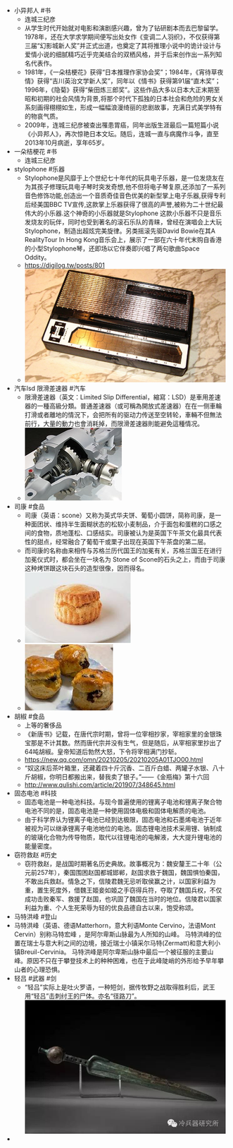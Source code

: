 - 小异邦人 #书
	- 连城三纪彦
	- 从学生时代开始就对电影和演剧感兴趣，曾为了钻研剧本而去巴黎留学。1978年，还在大学求学期间便写出处女作《变调二人羽织》，不仅获得第三届“幻影城新人奖”并正式出道，也奠定了其将推理小说中的诡计设计与爱情小说的细腻精巧近乎完美结合的双栖风格，并于后来创作出一系列知名代表作。
	- 1981年，《一朵桔梗花》获得“日本推理作家协会奖”；1984年，《宵待草夜情》获得“吉川英治文学新人奖”，同年以《情书》获得第91届“直木奖”；1996年，《隐菊》获得“柴田炼三郎奖”。这些作品大多以日本大正末期至昭和初期的社会风情为背景,将那个时代下孤独的日本社会和危险的男女关系刻画得栩栩如生，形成一幅幅浪漫绮丽的悲剧故事，充满日式美学特有的物哀气质。
	- 2009年，连城三纪彦被查出罹患胃癌，同年出版生涯最后一篇短篇小说《小异邦人》，再次惊艳日本文坛。随后，连城一直与病魔作斗争，直至2013年10月病逝，享年65岁。
- 一朵桔梗花 #书
	- 连城三纪彦
- stylophone #乐器
	- Stylophone是风靡于上个世纪七十年代的玩具电子乐器，是一位发烧友在为其孩子修理玩具电子琴时突发奇想,他不但将电子琴复原,还添加了一系列音色修饰功能,创造出一个音质奇佳音色优美的新型掌上电子乐器,获得专利后经美国BBC TV宣传,这款掌上乐器获得了很高的声誉,被称为二十世纪最伟大的小乐器.这个神奇的小乐器就是Stylophone 这款小乐器不只是音乐发烧友的玩伴，同时也受到著名的滚石乐队的青睐，曾经在演唱会上大玩Stylophone，制造出超炫完美旋律。另类摇滚先驱David Bowie在其A RealityTour In Hong Kong音乐会上，展示了一部在六十年代末购自香港的小型Stylophone琴，还即场以它伴奏即兴唱了两句歌曲Space Oddity。
	- https://digilog.tw/posts/801
	- ![image.png](../assets/image_1659918943753_0.png)
- 汽车lsd  限滑差速器 #汽车
	- 限滑差速器（英文：Limited Slip Differential，縮寫：LSD）是車用差速器的一種高級分類。普通差速器（或可稱為開放式差速器）在在一侧車輪打滑或者離地的情況下，会把所有的驱动力传送至空转轮，車輛不但無法前行，大量的動力也會消耗掉，而限滑差速器則能避免這種情况。
	- ![image.png](../assets/image_1659919089148_0.png)
- 司康 #食品
	- 司康（英语：scone）又称为英式华夫饼、葡萄小圆饼，简称司康，是一种面团状、维持半生面糊状态的松软小麦制品，介于面包和蛋糕的口感之间的食物，质地蓬松、口感结实。司康被认为是英国下午茶文化最具代表性的甜点，经常融合了葡萄干或栗子出现在英国下午茶盘的第二层。
	- 而司康的名称由来相传与苏格兰历代国王的加冕有关，苏格兰国王在进行加冕仪式时，都会坐在一块名为 Stone of Scone的石头之上，而由于司康这种烤饼跟这块石头的造型很像，因而得名。
	- ![image.png](../assets/image_1659919224419_0.png)
	- ![image.png](../assets/image_1659919198479_0.png)
- 胡椒 #食品
	- 上等的奢侈品
	- 《新唐书》记载，在唐代宗时期，曾将一位宰相抄家，宰相家里的金银珠宝那是不计其数。然而唐代宗并没有生气，但是随后，从宰相家里抄出了64吨胡椒。皇帝知道后勃然大怒，下令将宰相满门抄斩。
	- https://new.qq.com/omn/20210205/20210205A01TJO00.html
	- “奴这床后茶叶箱里，还藏着四十斤沉香、二百斤白蜡、两罐子水银、八十斤胡椒，你明日都搬出来，替我卖了银子。”——《金瓶梅》第十六回
	- http://www.qulishi.com/article/201907/348645.html
- 固态电池 #科技
	- 固态电池是一种电池科技。与现今普遍使用的锂离子电池和锂离子聚合物电池不同的是，固态电池是一种使用固体电极和固体电解质的电池。
	- 由于科学界认为锂离子电池已经到达极限，固态电池和石墨烯电池于近年被视为可以继承锂离子电池地位的电池。固态锂电池技术采用锂、钠制成的玻璃化合物为传导物质，取代以往锂电池的电解液，大大提升锂电池的能量密度。
- 窃符救赵 #历史
	- 窃符救赵，是战国时期著名历史典故。故事概况为：魏安釐王二十年（公元前257年），秦国围困赵国都城邯郸，赵国求救于魏国，魏国惧怕秦国，不敢出兵救赵。情急之下，信陵君魏无忌听取侯赢之计，以国家利益为重，置生死度外，借魏王姬妾如姬之手窃得兵符，夺取了魏国兵权，不仅成功击败秦军、救援了赵国，也巩固了魏国在当时的地位。信陵君以国家利益为重、个人生死荣辱为轻的优良品德自古以来，饱受称颂。
- 马特洪峰 #登山
- 马特洪峰（英语、德语Matterhorn，意大利语Monte Cervino，法语Mont Cervin）别称马特宏峰  ，是阿尔卑斯山脉最为人所知的山峰。
  马特洪峰的位置在瑞士与意大利之间的边境，接近瑞士小镇采尔马特(Zermatt)和意大利小镇Breuil-Cervinia。
  马特洪峰是阿尔卑斯山脉中最后一个被征服的主要山峰。原因不只在于攀登技术上的种种困难，也在于此峰陡峭的外形给予早年攀山者的心理恐惧。
- 轻吕 #武器 #剑
	- “轻吕”实际上是吐火罗语，一种短剑，据传牧野之战取得胜利后，武王用“轻吕”击刺纣王的尸体。亦名“径路刀”。
	  ![image.png](../assets/image_1659919725278_0.png)
-